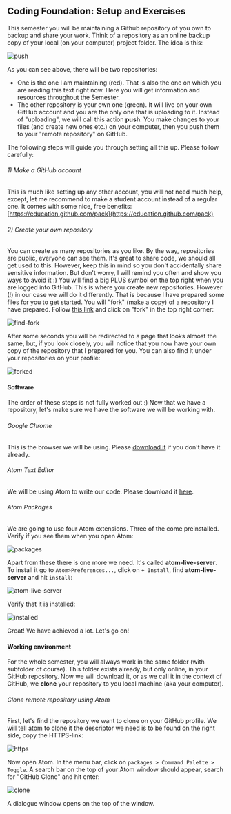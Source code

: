 ## Coding Foundation: Setup and Exercises

This semester you will be maintaining a Github repository of you own to backup and share your work. Think of a repository as an online backup copy of your local (on your computer) project folder. The idea is this:

![push](assets/push.png)

As you can see above, there will be two repositories:
- One is the one I am maintaining (red). That is also the one on which you are reading this text right now. Here you will get information and resources throughout the Semester.
- The other repository is your own one (green). It will live on your own GitHub account and you are the only one that is uploading to it. Instead of "uploading", we will call this action **push**. You make changes to your files (and create new ones etc.) on your computer, then you push them to your "remote repository" on GitHub.

The following steps will guide you through setting all this up. Please follow carefully:

###### 1) Make a GitHub account
This is much like setting up any other account, you will not need much help, except, let me recommend to make a student account instead of a regular one. It comes with some nice, free benefits: [https://education.github.com/pack](https://education.github.com/pack)

###### 2) Create your own repository
You can create as many repositories as you like. By the way, repositories are public, everyone can see them. It's great to share code, we should all get used to this. However, keep this in mind so you don't accidentally share sensitive information. But don't worry, I will remind you often and show you ways to avoid it :)
You will find a big PLUS symbol on the top right when you are logged into GitHub. This is where you create new repositories. However (!) in our case we will do it differently. That is because I have prepared some files for you to get started. You will "fork" (make a copy) of a repository I have prepared. Follow [this link](https://github.com/leoneckert/my-cdv-fall19) and click on "fork" in the top right corner:

![find-fork](assets/find-fork.png)

After some seconds you will be redirected to a page that looks almost the same, but, if you look closely, you will notice that you now have your own copy of the repository that I prepared for you. You can also find it under your repositories on your profile:

![forked](assets/forked.png)

#### Software

The order of these steps is not fully worked out :) Now that we have a repository, let's make sure we have the software we will be working with.

###### Google Chrome

This is the browser we will be using. Please [download it](https://www.google.com/chrome/) if you don't have it already.

###### Atom Text Editor

We will be using Atom to write our code. Please download it [here](https://atom.io).

###### Atom Packages

We are going to use four Atom extensions. Three of the come preinstalled. Verify if you see them when you open Atom:

![packages](assets/packages.png)

Apart from these there is one more we need. It's called **atom-live-server**. To install it go to ```Atom>Preferences...```, click on ``+ Install``, find **atom-live-server** and hit ``install``:

![atom-live-server](assets/atom-live-server.png)

Verify that it is installed:

![installed](assets/atom-live-server-installed.png)


Great! We have achieved a lot. Let's go on!

#### Working environment

For the whole semester, you will always work in the same folder (with subfolder of course). This folder exists already, but only online, in your GitHub repository. Now we will download it, or as we call it in the context of GitHub, we **clone** your repository to you local machine (aka your computer).

###### Clone remote repository using Atom

First, let's find the repository we want to clone on your GitHub profile. We will tell atom to clone it the descriptor we need is to be found on the right side, copy the HTTPS-link:

![https](assets/https-link.png)


Now open Atom. In the menu bar, click on ``packages > Command Palette > Toggle``. A search bar on the top of your Atom window should appear, search for "GitHub Clone" and hit enter:

![clone](assets/clone.png)

A dialogue window opens on the top of the window.




<!-- Hi,
welcome to the Critical Data & Visualization class. Please follow the following steps. First, we will set up your work environment for this semester, and then run you through a little JavaScript exercise. In the end, I will show you how to submit things (assignments, poems, memes, etc.) to be shared with me & the rest of the students.

## Chrome Browser

## Text Editor

## GitHub Student Account

## Fork the class repo

## Atom Packages

## Clone the repo through Atom

## Coding exercise



## Submitting things (in this case, your coding exercise)






 -->



<!--##Create a space-->

<!--To start off, please create a directory structure fo everything we will do this semester. Choose a place on your computer that you don't expect to change later on. -->

<!--Create the directories like this:-->

<!--```-->
<!--cdv-->
<!--├── coding-foundation-->
<!--│   └── page1-->
<!--├── lab1-->
<!--│   ├── page1-->
<!--│   └── page2-->
<!--└── lab2-->
<!--```-->

<!--##Text editor-->

<!--In this class we will be using the [Atom Text Editor](https://atom.io) to write code. Unless you feel strongly about a different one, I recommend using the same. Please download it if you don't have it already. -->

<!--##Build an html page-->

<!--In `cdv/coding-foundation/page1`, build a simple html page. Make sure to add some element and some styling. If you want, write some JavaScript (more will follow later).-->

<!--I recommend structuring the page like thisi:-->


<!--```-->
<!--cdv-->
<!--├── coding-foundation-->
<!--│   └── page1-->
<!--│       ├── css-->
<!--│       │   └── styles.css-->
<!--│       ├── index.html-->
<!--│       └── js-->
<!--│           └── myscript.js-->
<!--└── ...-->
<!--```-->

<!--##Serving your website-->

<!--As you were working on the page, how did you see it? If you opened it with you browser, chances are it says something like `file://...` or `/Users/your-name/...` in the URL bar, does it?-->
<!--It this class, we will always be serving the pages we are working on via a "localhost server". If you have never heard of this before, read up on it for 20 minutes (but no longer). The easiest way to use a localhost for our pruposes is an package we can download for atom. It's called *atom-live-server*; please find out how to install and use it, this will be a must-know.-->


<!--##Chrome Developer Tools-->

<!--Unless you feel strongly for a different browser, please use Google Chrome for class. We will be using the Chrome Developer tools all the time. Make yourself familiar by reading the [Introduction](https://www.bitdegree.org/learn/chrome-developer-tools) and chapters about [Elements](https://www.bitdegree.org/learn/inspect-element) and the [JavaScript Console](https://www.bitdegree.org/learn/javascript-console) on this [page](https://www.bitdegree.org/learn/chrome-developer-tools).-->
